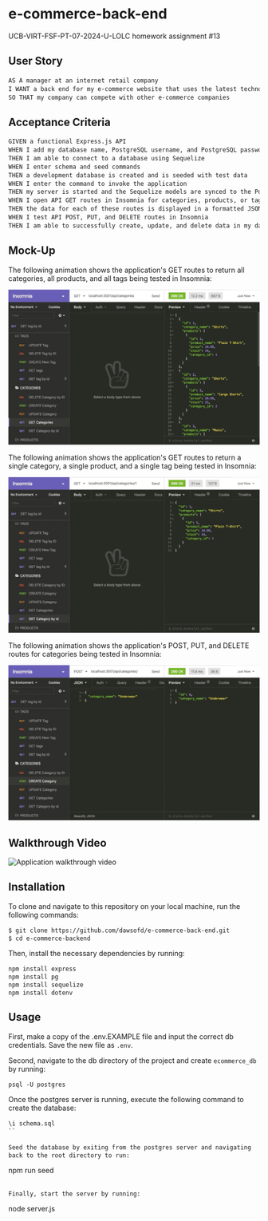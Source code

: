 # e-commerce-back-end
UCB-VIRT-FSF-PT-07-2024-U-LOLC homework assignment #13

## User Story

```md
AS A manager at an internet retail company
I WANT a back end for my e-commerce website that uses the latest technologies
SO THAT my company can compete with other e-commerce companies
```

## Acceptance Criteria

```md
GIVEN a functional Express.js API
WHEN I add my database name, PostgreSQL username, and PostgreSQL password to an environment variable file
THEN I am able to connect to a database using Sequelize
WHEN I enter schema and seed commands
THEN a development database is created and is seeded with test data
WHEN I enter the command to invoke the application
THEN my server is started and the Sequelize models are synced to the PostgreSQL database
WHEN I open API GET routes in Insomnia for categories, products, or tags
THEN the data for each of these routes is displayed in a formatted JSON
WHEN I test API POST, PUT, and DELETE routes in Insomnia
THEN I am able to successfully create, update, and delete data in my database
```

## Mock-Up

The following animation shows the application's GET routes to return all categories, all products, and all tags being tested in Insomnia:

![In Insomnia, the user tests “GET tags,” “GET Categories,” and “GET All Products.”.](./Assets/13-orm-homework-demo-01.gif)

The following animation shows the application's GET routes to return a single category, a single product, and a single tag being tested in Insomnia:

![In Insomnia, the user tests “GET tag by id,” “GET Category by ID,” and “GET One Product.”](./Assets/13-orm-homework-demo-02.gif)

The following animation shows the application's POST, PUT, and DELETE routes for categories being tested in Insomnia:

![In Insomnia, the user tests “DELETE Category by ID,” “CREATE Category,” and “UPDATE Category.”](./Assets/13-orm-homework-demo-03.gif)

## Walkthrough Video
![Application walkthrough video](https://)

## Installation 

To clone and navigate to this repository on your local machine, run the following commands:

```
$ git clone https://github.com/dawsofd/e-commerce-back-end.git
$ cd e-commerce-backend
```

Then, install the necessary dependencies by running:

```
npm install express
npm install pg
npm install sequelize
npm install dotenv
```

## Usage 
First, make a copy of the .env.EXAMPLE file and input the correct db credentials.  Save the new file as `.env`.

Second, navigate to the db directory of the project and create `ecommerce_db` by running: 

```
psql -U postgres
```

Once the postgres server is running, execute the following command to create the database: 

```
\i schema.sql
``

Seed the database by exiting from the postgres server and navigating back to the root directory to run: 

```
npm run seed
```

Finally, start the server by running: 

```
node server.js
```